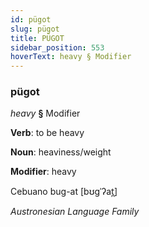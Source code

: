 ```yaml
---
id: pügot
slug: pügot
title: PÜGOT
sidebar_position: 553
hoverText: heavy § Modifier
---
```


### pügot

*heavy* **§** Modifier

**Verb**: to be heavy

**Noun**: heaviness/weight

**Modifier**: heavy

Cebuano bug-at [bʊɡˈʔat̪]

*Austronesian Language Family*